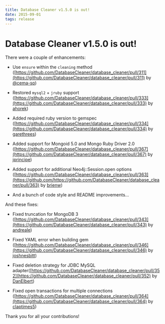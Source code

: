 ```yaml
---
title: Database Cleaner v1.5.0 is out!
date: 2015-09-01
tags: release
---
```


# Database Cleaner v1.5.0 is out!

There were a couple of enhancements:

* Use `ensure` within the `cleaning` method ([https://github.com/DatabaseCleaner/database_cleaner/pull/311](https://github.com/DatabaseCleaner/database_cleaner/pull/311) by [@cema-sp](https://github.com/cema-sp))

* Restored `mysql2` + `jruby` support ([https://github.com/DatabaseCleaner/database_cleaner/pull/333](https://github.com/DatabaseCleaner/database_cleaner/pull/333) by [ahorek](https://github.com/ahorek))

* Added required ruby version to gemspec ([https://github.com/DatabaseCleaner/database_cleaner/pull/334](https://github.com/DatabaseCleaner/database_cleaner/pull/334) by [garethrees](https://github.com/garethrees))

* Added support for Mongoid 5.0 and Mongo Ruby Driver 2.0 ([https://github.com/DatabaseCleaner/database_cleaner/pull/367](https://github.com/DatabaseCleaner/database_cleaner/pull/367) by [jprincipe](https://github.com/jprincipe))

* Added support for additional Neo4j::Session.open options ([https://github.com/DatabaseCleaner/database_cleaner/pull/363](https://github.com/https://github.com/DatabaseCleaner/database_cleaner/pull/363) by [brienw](https://github.com/brienw))

* And a bunch of code style and README improvements...

And these fixes:

* Fixed truncation for MongoDB 3 ([https://github.com/DatabaseCleaner/database_cleaner/pull/343](https://github.com/DatabaseCleaner/database_cleaner/pull/343) by [andreale](https://github.com/andreale))

* Fixed YAML error when building gem ([https://github.com/DatabaseCleaner/database_cleaner/pull/346](https://github.com/DatabaseCleaner/database_cleaner/pull/346) by [joshnesbitt](https://github.com/joshnesbitt))

* Fixed deletion strategy for JDBC MySQL adapter([https://github.com/DatabaseCleaner/database_cleaner/pull/352](https://github.com/DatabaseCleaner/database_cleaner/pull/352) by [DanElbert](https://github.com/DanElbert))

* Fixed open transactions for multiple connections ([https://github.com/DatabaseCleaner/database_cleaner/pull/364](https://github.com/DatabaseCleaner/database_cleaner/pull/364) by [claptimes5](https://github.com/claptimes5))

Thank you for all your contributions!
